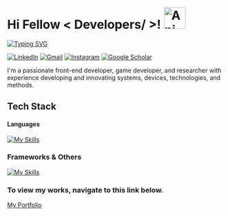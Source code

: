# Hi Fellow < Developers/ >! <img src="https://iam-weijie.github.io/wave/hand-emoji.svg" alt="Animated Emoji" width="50" height="50">

[![Typing SVG](https://readme-typing-svg.demolab.com?font=Fira+Code&pause=1000&width=435&lines=Welcome+to+my+GitHub+Profile!;I'm+a+Web+Developer;I'm+a+Game+Developer;I'm+a+Software+Engineer)](https://git.io/typing-svg)

[![LinkedIn](https://img.shields.io/badge/linkedin-%230077B5.svg?style=for-the-badge&logo=linkedin&logoColor=white)]({:target="_blank"}https://www.linkedin.com/in/mark-verana/)
[![Gmail](https://img.shields.io/badge/Gmail-D14836?style=for-the-badge&logo=gmail&logoColor=white)](https://mail.google.com/)
[![Instagram](https://img.shields.io/badge/Instagram-%23E4405F.svg?style=for-the-badge&logo=Instagram&logoColor=white)](https://www.instagram.com/mprof27/)
[![Google Scholar](https://img.shields.io/badge/Google%20Scholar-4285F4?style=for-the-badge&logo=google-scholar&logoColor=white)](https://scholar.google.com/citations?hl=en&user=BtbR9OYAAAAJ)

I'm a passionate front-end developer, game developer, and researcher with experience developing and innovating systems, devices, technologies, and methods.

## Tech Stack

#### Languages
[![My Skills](https://skillicons.dev/icons?i=python,js,react,threejs,dart,expressjs,typescript,c#,c++)](https://skillicons.dev)

### Frameworks & Others
[![My Skills](https://skillicons.dev/icons?i=html,css,postgresql,mongodb,django,unity,blender)](https://skillicons.dev)


### To view my works, navigate to this link below.

[My Portfolio](https://portfolio.amvcoder.com/)
